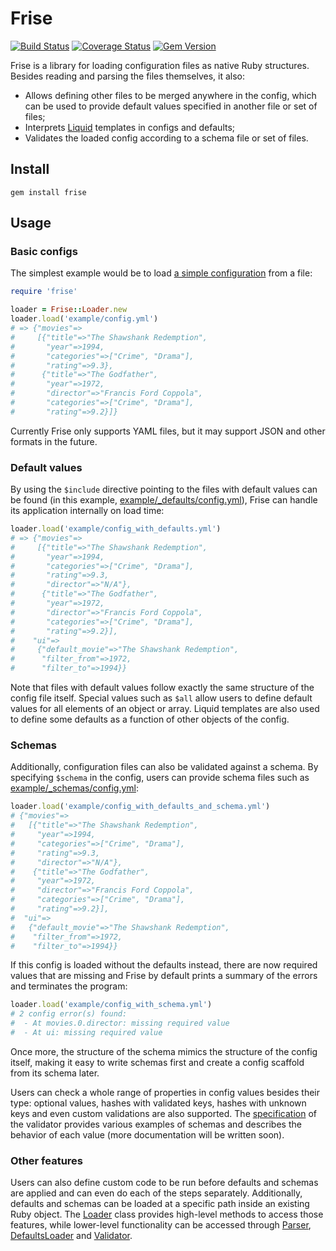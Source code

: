 # Frise
[![Build Status](https://travis-ci.org/velocidi/frise.svg?branch=master)](https://travis-ci.org/velocidi/frise)
[![Coverage Status](https://coveralls.io/repos/github/velocidi/frise/badge.svg?branch=master)](https://coveralls.io/github/velocidi/frise?branch=master)
[![Gem Version](https://badge.fury.io/rb/frise.svg)](https://badge.fury.io/rb/frise)

Frise is a library for loading configuration files as native Ruby structures. Besides reading and
parsing the files themselves, it also:

- Allows defining other files to be merged anywhere in the config, which can be used to provide default values specified
  in another file or set of files;
- Interprets [Liquid](https://shopify.github.io/liquid) templates in configs and defaults;
- Validates the loaded config according to a schema file or set of files.

## Install

```
gem install frise
```

## Usage

### Basic configs

The simplest example would be to load [a simple configuration](example/config.yml) from a file:

```ruby
require 'frise'

loader = Frise::Loader.new
loader.load('example/config.yml')
# => {"movies"=>
#     [{"title"=>"The Shawshank Redemption",
#       "year"=>1994,
#       "categories"=>["Crime", "Drama"],
#       "rating"=>9.3},
#      {"title"=>"The Godfather",
#       "year"=>1972,
#       "director"=>"Francis Ford Coppola",
#       "categories"=>["Crime", "Drama"],
#       "rating"=>9.2}]}
```

Currently Frise only supports YAML files, but it may support JSON and other formats in the future.

### Default values

By using the `$include` directive pointing to the files with default values can be found (in this example,
[example/_defaults/config.yml](example/_defaults/config.yml)), Frise can handle its application internally on load time:

```ruby
loader.load('example/config_with_defaults.yml')
# => {"movies"=>
#     [{"title"=>"The Shawshank Redemption",
#       "year"=>1994,
#       "categories"=>["Crime", "Drama"],
#       "rating"=>9.3,
#       "director"=>"N/A"},
#      {"title"=>"The Godfather",
#       "year"=>1972,
#       "director"=>"Francis Ford Coppola",
#       "categories"=>["Crime", "Drama"],
#       "rating"=>9.2}],
#    "ui"=>
#     {"default_movie"=>"The Shawshank Redemption",
#      "filter_from"=>1972,
#      "filter_to"=>1994}}
```

Note that files with default values follow exactly the same structure of the config file itself.
Special values such as `$all` allow users to define default values for all elements of an object or
array. Liquid templates are also used to define some defaults as a function of other objects of the
config.

### Schemas

Additionally, configuration files can also be validated against a schema. By specifying
`$schema` in the config, users can provide schema files such as
[example/_schemas/config.yml](example/_schemas/config.yml):

```ruby
loader.load('example/config_with_defaults_and_schema.yml')
# {"movies"=>
#   [{"title"=>"The Shawshank Redemption",
#     "year"=>1994,
#     "categories"=>["Crime", "Drama"],
#     "rating"=>9.3,
#     "director"=>"N/A"},
#    {"title"=>"The Godfather",
#     "year"=>1972,
#     "director"=>"Francis Ford Coppola",
#     "categories"=>["Crime", "Drama"],
#     "rating"=>9.2}],
#  "ui"=>
#   {"default_movie"=>"The Shawshank Redemption",
#    "filter_from"=>1972,
#    "filter_to"=>1994}}
```

If this config is loaded without the defaults instead, there are now required values that are
missing and Frise by default prints a summary of the errors and terminates the program:


```ruby
loader.load('example/config_with_schema.yml')
# 2 config error(s) found:
#  - At movies.0.director: missing required value
#  - At ui: missing required value
```

Once more, the structure of the schema mimics the structure of the config itself, making it easy to
write schemas first and create a config scaffold from its schema later.

Users can check a whole range of properties in config values besides their type: optional values,
hashes with validated keys, hashes with unknown keys and even custom validations are also supported.
The [specification](spec/frise/validator_spec.rb) of the validator provides various examples of
schemas and describes the behavior of each value (more documentation will be written soon).

### Other features

Users can also define custom code to be run before defaults and schemas are applied and can even do
each of the steps separately. Additionally, defaults and schemas can be loaded at a specific path
inside an existing Ruby object. The [Loader](lib/frise/loader.rb) class provides high-level methods
to access those features, while lower-level functionality can be accessed through
[Parser](lib/frise/parser.rb), [DefaultsLoader](lib/frise/defaults_loader.rb) and
[Validator](lib/frise/validator.rb).
